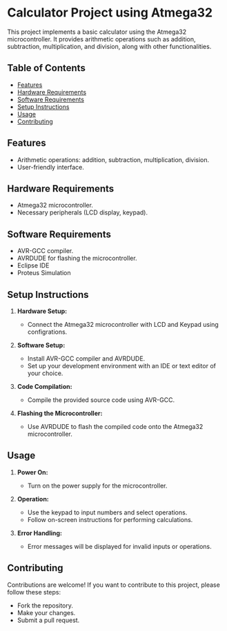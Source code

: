 # Calculator Project using Atmega32

This project implements a basic calculator using the Atmega32 microcontroller. It provides arithmetic operations such as addition, subtraction, multiplication, and division, along with other functionalities.

## Table of Contents

- [Features](#features)
- [Hardware Requirements](#hardware-requirements)
- [Software Requirements](#software-requirements)
- [Setup Instructions](#setup-instructions)
- [Usage](#usage)
- [Contributing](#contributing)

## Features

- Arithmetic operations: addition, subtraction, multiplication, division.
- User-friendly interface.

## Hardware Requirements

- Atmega32 microcontroller.
- Necessary peripherals (LCD display, keypad).

## Software Requirements

- AVR-GCC compiler.
- AVRDUDE for flashing the microcontroller.
- Eclipse IDE
- Proteus Simulation

## Setup Instructions

1. **Hardware Setup:**
   - Connect the Atmega32 microcontroller with LCD and Keypad using configrations.

2. **Software Setup:**
   - Install AVR-GCC compiler and AVRDUDE.
   - Set up your development environment with an IDE or text editor of your choice.

3. **Code Compilation:**
   - Compile the provided source code using AVR-GCC.

4. **Flashing the Microcontroller:**
   - Use AVRDUDE to flash the compiled code onto the Atmega32 microcontroller.

## Usage

1. **Power On:**
   - Turn on the power supply for the microcontroller.

2. **Operation:**
   - Use the keypad to input numbers and select operations.
   - Follow on-screen instructions for performing calculations.

3. **Error Handling:**
   - Error messages will be displayed for invalid inputs or operations.

## Contributing

Contributions are welcome! If you want to contribute to this project, please follow these steps:
- Fork the repository.
- Make your changes.
- Submit a pull request.

